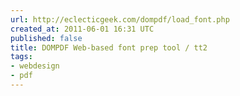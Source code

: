 ```yaml
---
url: http://eclecticgeek.com/dompdf/load_font.php
created_at: 2011-06-01 16:31 UTC
published: false
title: DOMPDF Web-based font prep tool / tt2
tags:
- webdesign
- pdf
---
```



